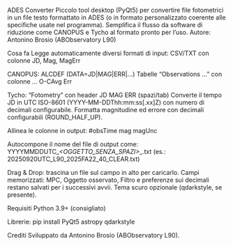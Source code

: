 ADES Converter
Piccolo tool desktop (PyQt5) per convertire file fotometrici in un file testo formattato in ADES (o in formato personalizzato coerente alle specifiche usate nel programma).
Semplifica il flusso da software di riduzione come CANOPUS e Tycho al formato pronto per l’uso.
Autore: Antonino Brosio (ABObservatory L90)

Cosa fa
Legge automaticamente diversi formati di input:
CSV/TXT con colonne JD, Mag, MagErr

CANOPUS:
ALCDEF (DATA=JD|MAG|ERR|…)
Tabelle “Observations …” con colonne … O-CAvg Err

Tycho:
“Fotometry” con header JD MAG ERR (spazi/tab)
Converte il tempo JD in UTC ISO-8601 (YYYY-MM-DDThh:mm:ss[.xx]Z) con numero di decimali configurabile.
Formatta magnitudine ed errore con decimali configurabili (ROUND_HALF_UP).

Allinea le colonne in output:
#obsTime mag magUnc

Autocompone il nome del file di output come:
YYYYMMDDUTC_<MPC>_<OGGETTO_SENZA_SPAZI>_<NOSS>_<FILTRO>.txt
(es.: 20250920UTC_L90_2025FA22_40_CLEAR.txt)

Drag & Drop: trascina un file sul campo in alto per caricarlo.
Campi memorizzati: MPC, Oggetto osservato, Filtro e preferenze sui decimali restano salvati per i successivi avvii.
Tema scuro opzionale (qdarkstyle, se presente).

Requisiti
Python 3.9+ (consigliato)

Librerie:
pip install PyQt5 astropy qdarkstyle

Crediti
Sviluppato da Antonino Brosio (ABObservatory L90).
